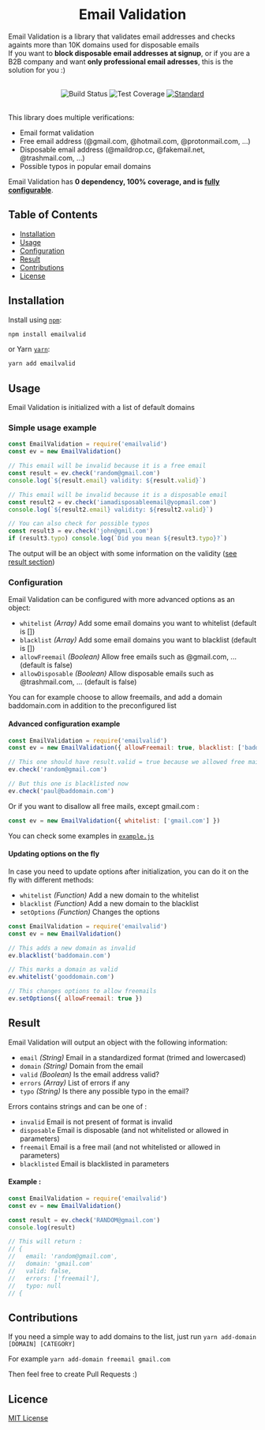 <h1 align="center">Email Validation</h1>

Email Validation is a library that validates email addresses and checks againts more than 10K domains used for disposable emails<br />
If you want to **block disposable email addresses at signup**, or if you are a B2B company and want **only professional email adresses**, this is the solution for you :)<br />
<br />

<div align="center">
  <!-- Build Status -->
  <img src="https://img.shields.io/travis/romainsimon/emailvalid.svg?style=flat-square"
    alt="Build Status" />
  <!-- Test Coverage -->
  <img src="https://img.shields.io/coveralls/github/romainsimon/emailvalid/master.svg?style=flat-square"
    alt="Test Coverage" />
  <!-- Standard -->
  <a href="https://standardjs.com">
    <img src="https://img.shields.io/badge/code%20style-standard-brightgreen.svg?style=flat-square"
      alt="Standard" />
  </a>
</div>

<br />

This library does multiple verifications:
- Email format validation
- Free email address (@gmail.com, @hotmail.com, @protonmail.com, ...)
- Disposable email address (@maildrop.cc, @fakemail.net, @trashmail.com, ...)
- Possible typos in popular email domains

Email Validation has **0 dependency, 100% coverage, and is [fully configurable](#configuration)**.


## Table of Contents

- [Installation](#installation)
- [Usage](#usage)
- [Configuration](#configuration)
- [Result](#result)
- [Contributions](#contributions)
- [License](#license)

## Installation

Install using [`npm`](https://www.npmjs.com/package/emailvalid):

```bash
npm install emailvalid
```

or Yarn [`yarn`](https://yarnpkg.com/en/package/emailvalid):

```bash
yarn add emailvalid
```

## Usage

Email Validation is initialized with a list of default domains

### Simple usage example

```javascript
const EmailValidation = require('emailvalid')
const ev = new EmailValidation()

// This email will be invalid because it is a free email
const result = ev.check('random@gmail.com')
console.log(`${result.email} validity: ${result.valid}`)

// This email will be invalid because it is a disposable email
const result2 = ev.check('iamadisposableemail@yopmail.com')
console.log(`${result2.email} validity: ${result2.valid}`)

// You can also check for possible typos
const result3 = ev.check('john@gmil.com')
if (result3.typo) console.log(`Did you mean ${result3.typo}?`)

```

The output will be an object with some information on the validity ([see result section](#result))


### Configuration

Email Validation can be configured with more advanced options as an object:

- `whitelist` _(Array)_ Add some email domains you want to whitelist (default is [])
- `blacklist` _(Array)_ Add some email domains you want to blacklist (default is [])
- `allowFreemail` _(Boolean)_ Allow free emails such as @gmail.com, ... (default is false)
- `allowDisposable` _(Boolean)_ Allow disposable emails such as @trashmail.com, ... (default is false)

You can for example choose to allow freemails, and add a domain baddomain.com in addition to the preconfigured list

#### Advanced configuration example

```javascript
const EmailValidation = require('emailvalid')
const ev = new EmailValidation({ allowFreemail: true, blacklist: ['baddomain.com'] })

// This one should have result.valid = true because we allowed free mails such as gmail.com
ev.check('random@gmail.com')

// But this one is blacklisted now 
ev.check('paul@baddomain.com')

```

Or if you want to disallow all free mails, except gmail.com :

```javascript
const ev = new EmailValidation({ whitelist: ['gmail.com'] })

```

You can check some examples in [`example.js`](https://github.com/romainsimon/emailvalid/blob/master/example.js)

#### Updating options on the fly

In case you need to update options after initialization, you can do it on the fly with different methods:

- `whitelist` _(Function)_ Add a new domain to the whitelist
- `blacklist` _(Function)_ Add a new domain to the blacklist
- `setOptions` _(Function)_ Changes the options


```javascript
const EmailValidation = require('emailvalid')
const ev = new EmailValidation()

// This adds a new domain as invalid
ev.blacklist('baddomain.com')

// This marks a domain as valid
ev.whitelist('gooddomain.com')

// This changes options to allow freemails
ev.setOptions({ allowFreemail: true })

```


## Result

Email Validation will output an object with the following information:

- `email` _(String)_ Email in a standardized format (trimed and lowercased)
- `domain` _(String)_ Domain from the email
- `valid` _(Boolean)_ Is the email address valid?
- `errors` _(Array)_ List of errors if any
- `typo` _(String)_ Is there any possible typo in the email?

Errors contains strings and can be one of :
- `invalid` Email is not present of format is invalid
- `disposable` Email is disposable (and not whitelisted or allowed in parameters)
- `freemail` Email is a free mail (and not whitelisted or allowed in parameters)
- `blacklisted` Email is blacklisted in parameters

#### Example :

```javascript
const EmailValidation = require('emailvalid')
const ev = new EmailValidation()

const result = ev.check('RANDOM@gmail.com')
console.log(result)

// This will return :
// {
//   email: 'random@gmail.com',
//   domain: 'gmail.com'
//   valid: false,
//   errors: ['freemail'],
//   typo: null
// {

```

## Contributions

If you need a simple way to add domains to the list, just run `yarn add-domain [DOMAIN] [CATEGORY]`

For example `yarn add-domain freemail gmail.com`

Then feel free to create Pull Requests :)


## Licence

[MIT License](https://github.com/romainsimon/emailvalid/blob/master/LICENSE)
